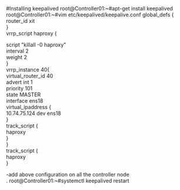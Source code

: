 #Installing keepalived
root@Controller01:~#apt-get install keepalived 
root@Controller01:~#vim etc/keepalived/keepalive.conf
global_defs {<br/>
router_id xit<br/>
}<br/>
vrrp_script haproxy {<br/>

script "killall -0 haproxy"<br/>
  interval 2<br/>
  weight 2<br/>
}<br/>
vrrp_instance 40{<br/>
  virtual_router_id 40<br/>
  advert int 1<br/>
  priority 101<br/>
  state MASTER<br/>
  interface ens18<br/>
  virtual_ipaddress {<br/>
    10.74.75.124 dev ens18<br/>
  }<br/>
  track_script {<br/>
    haproxy<br/>
  }<br/>
}<br/>
 track_script {<br/>
    haproxy<br/>
  }<br/>

 -add above configuration on all the controller node<br/>.
 root@Controller01:~#systemctl keepalived restart 